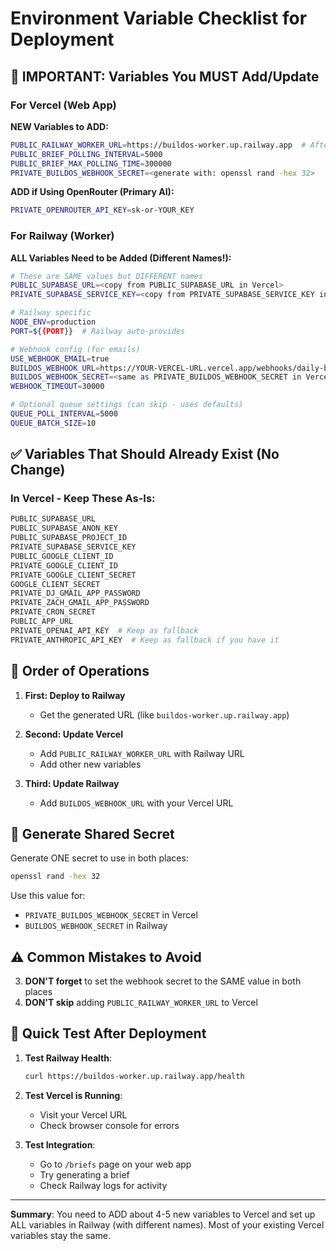 # Environment Variable Checklist for Deployment

## 🔴 IMPORTANT: Variables You MUST Add/Update

### For Vercel (Web App)

**NEW Variables to ADD:**

```bash
PUBLIC_RAILWAY_WORKER_URL=https://buildos-worker.up.railway.app  # After you get Railway URL
PUBLIC_BRIEF_POLLING_INTERVAL=5000
PUBLIC_BRIEF_MAX_POLLING_TIME=300000
PRIVATE_BUILDOS_WEBHOOK_SECRET=<generate with: openssl rand -hex 32>
```

**ADD if Using OpenRouter (Primary AI):**

```bash
PRIVATE_OPENROUTER_API_KEY=sk-or-YOUR_KEY
```

### For Railway (Worker)

**ALL Variables Need to be Added (Different Names!):**

```bash
# These are SAME values but DIFFERENT names
PUBLIC_SUPABASE_URL=<copy from PUBLIC_SUPABASE_URL in Vercel>
PRIVATE_SUPABASE_SERVICE_KEY=<copy from PRIVATE_SUPABASE_SERVICE_KEY in Vercel>

# Railway specific
NODE_ENV=production
PORT=${{PORT}}  # Railway auto-provides

# Webhook config (for emails)
USE_WEBHOOK_EMAIL=true
BUILDOS_WEBHOOK_URL=https://YOUR-VERCEL-URL.vercel.app/webhooks/daily-brief-email
BUILDOS_WEBHOOK_SECRET=<same as PRIVATE_BUILDOS_WEBHOOK_SECRET in Vercel>
WEBHOOK_TIMEOUT=30000

# Optional queue settings (can skip - uses defaults)
QUEUE_POLL_INTERVAL=5000
QUEUE_BATCH_SIZE=10
```

## ✅ Variables That Should Already Exist (No Change)

### In Vercel - Keep These As-Is:

```bash
PUBLIC_SUPABASE_URL
PUBLIC_SUPABASE_ANON_KEY
PUBLIC_SUPABASE_PROJECT_ID
PRIVATE_SUPABASE_SERVICE_KEY
PUBLIC_GOOGLE_CLIENT_ID
PRIVATE_GOOGLE_CLIENT_ID
PRIVATE_GOOGLE_CLIENT_SECRET
GOOGLE_CLIENT_SECRET
PRIVATE_DJ_GMAIL_APP_PASSWORD
PRIVATE_ZACH_GMAIL_APP_PASSWORD
PRIVATE_CRON_SECRET
PUBLIC_APP_URL
PRIVATE_OPENAI_API_KEY  # Keep as fallback
PRIVATE_ANTHROPIC_API_KEY  # Keep as fallback if you have it
```

## 🔄 Order of Operations

1. **First: Deploy to Railway**
   - Get the generated URL (like `buildos-worker.up.railway.app`)

2. **Second: Update Vercel**
   - Add `PUBLIC_RAILWAY_WORKER_URL` with Railway URL
   - Add other new variables

3. **Third: Update Railway**
   - Add `BUILDOS_WEBHOOK_URL` with your Vercel URL

## 🔑 Generate Shared Secret

Generate ONE secret to use in both places:

```bash
openssl rand -hex 32
```

Use this value for:

- `PRIVATE_BUILDOS_WEBHOOK_SECRET` in Vercel
- `BUILDOS_WEBHOOK_SECRET` in Railway

## ⚠️ Common Mistakes to Avoid

3. **DON'T forget** to set the webhook secret to the SAME value in both places
4. **DON'T skip** adding `PUBLIC_RAILWAY_WORKER_URL` to Vercel

## 🧪 Quick Test After Deployment

1. **Test Railway Health**:

   ```bash
   curl https://buildos-worker.up.railway.app/health
   ```

2. **Test Vercel is Running**:
   - Visit your Vercel URL
   - Check browser console for errors

3. **Test Integration**:
   - Go to `/briefs` page on your web app
   - Try generating a brief
   - Check Railway logs for activity

---

**Summary**: You need to ADD about 4-5 new variables to Vercel and set up ALL variables in Railway (with different names). Most of your existing Vercel variables stay the same.
